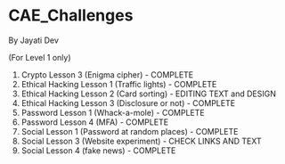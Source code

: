 # CAE_Challenges


By Jayati Dev

(For Level 1 only)

1. Crypto Lesson 3 (Enigma cipher)  - COMPLETE
2. Ethical Hacking Lesson 1 (Traffic lights) - COMPLETE
3. Ethical Hacking Lesson 2 (Card sorting) - EDITING TEXT and DESIGN
4. Ethical Hacking Lesson 3 (Disclosure or not) - COMPLETE
5. Password Lesson 1 (Whack-a-mole) - COMPLETE
6. Password Lesson 4 (MFA) - COMPLETE
7. Social Lesson 1 (Password at random places) - COMPLETE
8. Social Lesson 3 (Website experiment) - CHECK LINKS AND TEXT
9. Social Lesson 4 (fake news) - COMPLETE
